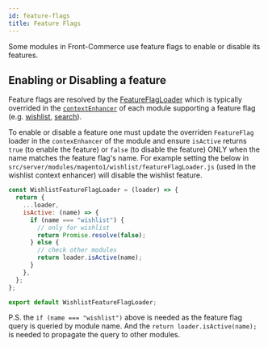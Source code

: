 ```yaml
---
id: feature-flags
title: Feature Flags
---
```


Some modules in Front-Commerce use feature flags to enable or disable its features.

## Enabling or Disabling a feature

Feature flags are resolved by the [FeatureFlagLoader](https://gitlab.com/front-commerce/front-commerce/-/blob/main/src/server/modules/front-commerce/core/loaders.js#L7) which is typically overrided in the [`contextEnhancer`](/docs/reference/graphql-module-definition.html#contextEnhancer-optional) of each module supporting a feature flag (e.g. [wishlist](https://gitlab.com/front-commerce/front-commerce/-/blob/main/src/server/modules/magento2/wishlist/index.js#L21), [search](https://gitlab.com/front-commerce/front-commerce/-/blob/main/src/server/modules/front-commerce/search/index.js#L41)).

To enable or disable a feature one must update the overriden `FeatureFlag` loader in the `contexEnhancer` of the module and ensure `isActive` returns `true` (to enable the feature) or `false` (to disable the feature) ONLY when the name matches the feature flag's name. For example setting the below in `src/server/modules/magento1/wishlist/featureFlagLoader.js` (used in the wishlist context enhancer) will disable the wishlist feature.

```js
const WishlistFeatureFlagLoader = (loader) => {
  return {
    ...loader,
    isActive: (name) => {
      if (name === "wishlist") {
        // only for wishlist
        return Promise.resolve(false);
      } else {
        // check other modules
        return loader.isActive(name);
      }
    },
  };
};

export default WishlistFeatureFlagLoader;
```

P.S. the `if (name === "wishlist")` above is needed as the feature flag query is queried by module name. And the `return loader.isActive(name);` is needed to propagate the query to other modules.
